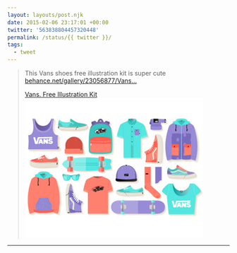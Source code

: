 ```yaml
---
layout: layouts/post.njk
date: 2015-02-06 23:17:01 +00:00
twitter: '563838804457320448'
permalink: /status/{{ twitter }}/
tags: 
  - tweet
---
```


> This Vans shoes free illustration kit is super cute [behance.net/gallery/23056877/Vans…](https://www.behance.net/gallery/23056877/Vans-Free-Illustration-Kit)
> 
> [<span>Vans. Free Illustration Kit</span> ![illustrations of Vans shoes, clothes, and skateboards](/img/23056877.54ca901329e35.jpg)](https://www.behance.net/gallery/23056877/Vans-Free-Illustration-Kit)

---
